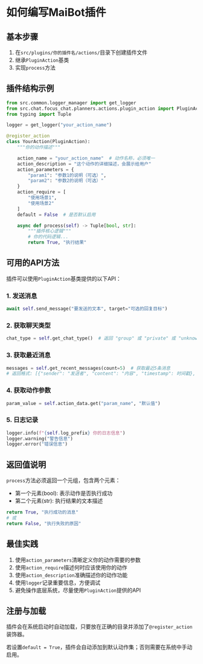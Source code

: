 # 如何编写MaiBot插件

## 基本步骤

1. 在`src/plugins/你的插件名/actions/`目录下创建插件文件
2. 继承`PluginAction`基类
3. 实现`process`方法

## 插件结构示例

```python
from src.common.logger_manager import get_logger
from src.chat.focus_chat.planners.actions.plugin_action import PluginAction, register_action
from typing import Tuple

logger = get_logger("your_action_name")

@register_action
class YourAction(PluginAction):
    """你的动作描述"""

    action_name = "your_action_name"  # 动作名称，必须唯一
    action_description = "这个动作的详细描述，会展示给用户"
    action_parameters = {
        "param1": "参数1的说明（可选）",
        "param2": "参数2的说明（可选）"
    }
    action_require = [
        "使用场景1",
        "使用场景2"
    ]
    default = False  # 是否默认启用

    async def process(self) -> Tuple[bool, str]:
        """插件核心逻辑"""
        # 你的代码逻辑...
        return True, "执行结果"
```

## 可用的API方法

插件可以使用`PluginAction`基类提供的以下API：

### 1. 发送消息

```python
await self.send_message("要发送的文本", target="可选的回复目标")
```

### 2. 获取聊天类型

```python
chat_type = self.get_chat_type()  # 返回 "group" 或 "private" 或 "unknown"
```

### 3. 获取最近消息

```python
messages = self.get_recent_messages(count=5)  # 获取最近5条消息
# 返回格式: [{"sender": "发送者", "content": "内容", "timestamp": 时间戳}, ...]
```

### 4. 获取动作参数

```python
param_value = self.action_data.get("param_name", "默认值")
```

### 5. 日志记录

```python
logger.info(f"{self.log_prefix} 你的日志信息")
logger.warning("警告信息")
logger.error("错误信息")
```

## 返回值说明

`process`方法必须返回一个元组，包含两个元素：
- 第一个元素(bool): 表示动作是否执行成功
- 第二个元素(str): 执行结果的文本描述

```python
return True, "执行成功的消息"
# 或
return False, "执行失败的原因"
```

## 最佳实践

1. 使用`action_parameters`清晰定义你的动作需要的参数
2. 使用`action_require`描述何时应该使用你的动作
3. 使用`action_description`准确描述你的动作功能
4. 使用`logger`记录重要信息，方便调试
5. 避免操作底层系统，尽量使用`PluginAction`提供的API

## 注册与加载

插件会在系统启动时自动加载，只要放在正确的目录并添加了`@register_action`装饰器。

若设置`default = True`，插件会自动添加到默认动作集；否则需要在系统中手动启用。
